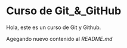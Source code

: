  # Curso de Git_&_GitHub

 Hola, este es un curso de Git y Github.

Agegando nuevo contenido al _README.md_

